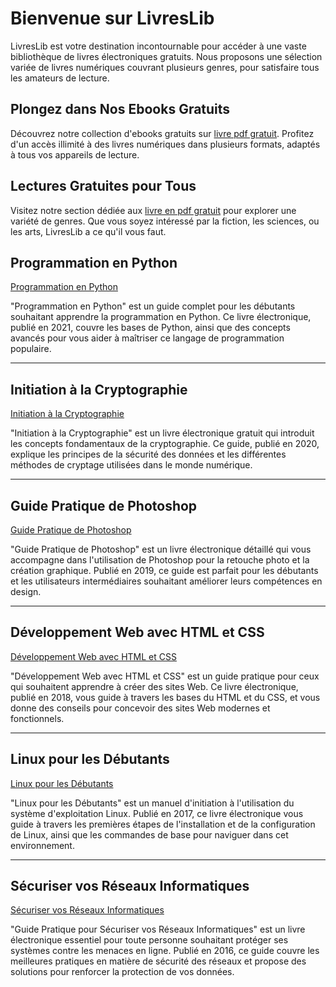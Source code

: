 # Bienvenue sur LivresLib

LivresLib est votre destination incontournable pour accéder à une vaste bibliothèque de livres électroniques gratuits. Nous proposons une sélection variée de livres numériques couvrant plusieurs genres, pour satisfaire tous les amateurs de lecture.

## Plongez dans Nos Ebooks Gratuits

Découvrez notre collection d'ebooks gratuits sur [livre pdf gratuit](https://livreslib.com). Profitez d'un accès illimité à des livres numériques dans plusieurs formats, adaptés à tous vos appareils de lecture.

## Lectures Gratuites pour Tous

Visitez notre section dédiée aux [livre en pdf gratuit](https://livreslib.com/livres-gratuits) pour explorer une variété de genres. Que vous soyez intéressé par la fiction, les sciences, ou les arts, LivresLib a ce qu'il vous faut.

## Programmation en Python

[Programmation en Python](https://livreslib.com/recherche?query=programmation%20en%20python)


"Programmation en Python" est un guide complet pour les débutants souhaitant apprendre la programmation en Python. Ce livre électronique, publié en 2021, couvre les bases de Python, ainsi que des concepts avancés pour vous aider à maîtriser ce langage de programmation populaire.

---

## Initiation à la Cryptographie

[Initiation à la Cryptographie](https://livreslib.com/recherche?query=initiation%20a%20la%20cryptographie)


"Initiation à la Cryptographie" est un livre électronique gratuit qui introduit les concepts fondamentaux de la cryptographie. Ce guide, publié en 2020, explique les principes de la sécurité des données et les différentes méthodes de cryptage utilisées dans le monde numérique.

---

## Guide Pratique de Photoshop

[Guide Pratique de Photoshop](https://livreslib.com/recherche?query=guide%20pratique%20de%20photoshop)


"Guide Pratique de Photoshop" est un livre électronique détaillé qui vous accompagne dans l'utilisation de Photoshop pour la retouche photo et la création graphique. Publié en 2019, ce guide est parfait pour les débutants et les utilisateurs intermédiaires souhaitant améliorer leurs compétences en design.

---

## Développement Web avec HTML et CSS


[Développement Web avec HTML et CSS](https://livreslib.com/recherche?query=developpement%20web%20avec%20html%20et%20css)


"Développement Web avec HTML et CSS" est un guide pratique pour ceux qui souhaitent apprendre à créer des sites Web. Ce livre électronique, publié en 2018, vous guide à travers les bases du HTML et du CSS, et vous donne des conseils pour concevoir des sites Web modernes et fonctionnels.

---

## Linux pour les Débutants

[Linux pour les Débutants](https://livreslib.com/recherche?query=linux%20pour%20les%20debutants)


"Linux pour les Débutants" est un manuel d'initiation à l'utilisation du système d'exploitation Linux. Publié en 2017, ce livre électronique vous guide à travers les premières étapes de l'installation et de la configuration de Linux, ainsi que les commandes de base pour naviguer dans cet environnement.

---

## Sécuriser vos Réseaux Informatiques

[Sécuriser vos Réseaux Informatiques](https://livreslib.com/recherche?query=securiser%20vos%20reseaux%20informatiques)


"Guide Pratique pour Sécuriser vos Réseaux Informatiques" est un livre électronique essentiel pour toute personne souhaitant protéger ses systèmes contre les menaces en ligne. Publié en 2016, ce guide couvre les meilleures pratiques en matière de sécurité des réseaux et propose des solutions pour renforcer la protection de vos données.
